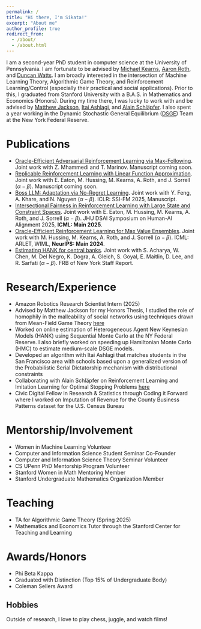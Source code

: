 ```yaml
---
permalink: /
title: "Hi there, I'm Sikata!"
excerpt: "About me"
author_profile: true
redirect_from: 
  - /about/
  - /about.html
---
```


I am a second-year PhD student in computer science at the University of Pennsylvania. I am fortunate to be advised by [Michael Kearns](https://www.cis.upenn.edu/~mkearns/), [Aaron Roth](https://www.cis.upenn.edu/~aaroth/), and [Duncan Watts](https://www.asc.upenn.edu/people/faculty/duncan-j-watts-phd). I am broadly interested in the intersection of Machine Learning Theory, Algorithmic Game Theory, and Reinforcement Learning/Control (especially their practical and social applications). Prior to this, I graduated from Stanford University with a B.A.S. in Mathematics and Economics (Honors). During my time there, I was lucky to work with and be advised by [Matthew Jackson](http://web.stanford.edu/~jacksonm/), [Itai Ashlagi](https://web.stanford.edu/~iashlagi/), and [Alain Schläpfer](https://sites.google.com/site/alainschlaepfer). I also spent a year working in the Dynamic Stochastic General Equilibrium ([DSGE](https://www.newyorkfed.org/research/policy/dsge#/overview)) Team at the New York Federal Reserve. 

Publications
======
- [Oracle-Efficient Adversarial Reinforcement Learning via Max-Following](). Joint work with Z. Mhammedi and T. Marinov. Manuscript coming soon.
- [Replicable Reinforcement Learning with Linear Function Approximation](). Joint work with E. Eaton, M. Hussing, M. Kearns, A. Roth, and J. Sorrell ($\alpha-\beta$). Manuscript coming soon.
- [Boss LLM: Adaptation via No-Regret Learning](https://openreview.net/forum?id=GNc2izn9Bv). Joint work with Y. Feng, A. Khare, and N. Nguyen ($\alpha-\beta$). ICLR: SSI-FM 2025, Manuscript. 
- [Intersectional Fairness in Reinforcement Learning with Large State and Constraint Spaces](https://arxiv.org/abs/2502.11828). Joint work with E. Eaton, M. Hussing, M. Kearns, A. Roth, and J. Sorrell ($\alpha-\beta$). JHU DSAI Symposium on Human-AI Alignment 2025,  **ICML: Main 2025**. 
- [Oracle-Efficient Reinforcement Learning for Max Value Ensembles](https://arxiv.org/abs/2405.16739). Joint work with M. Hussing, M. Kearns, A. Roth, and J. Sorrell ($\alpha-\beta$). ICML: ARLET, WIML, **NeurIPS: Main 2024**.
- [Estimating HANK for central banks](https://www.newyorkfed.org/medialibrary/media/research/staff_reports/sr1071.pdf?sc_lang=en). Joint work with S. Acharya, W. Chen, M. Del Negro, K. Dogra, A. Gleich, S. Goyal, E. Maitlin, D. Lee, and R. Sarfati ($\alpha-\beta$). FRB of New York Staff Report.

Research/Experience
======
- Amazon Robotics Research Scientist Intern (2025)
- Advised by Matthew Jackson for my Honors Thesis, I studied the role of homophily in the malleability of social networks using techniques drawn from Mean-Field Game Theory [here](https://stacks.stanford.edu/file/druid:tc454jm3013/HonorsThesisFinal_SikataSengupta.pdf)
- Worked on online estimation of Heterogeneous Agent New Keynesian Models (HANK) using Sequential Monte Carlo at the NY Federal Reserve. I also briefly worked on speeding up Hamiltonian Monte Carlo (HMC) to estimate medium-scale DSGE models.
- Developed an algorithm with Itai Ashlagi that matches students in the San Francisco area with schools based upon a generalized version of the Probabilistic Serial Dictatorship mechanism with distributional constraints
- Collaborating with Alain Schläpfer on Reinforcement Learning and Imitation Learning for Optimal Stopping Problems [here](https://github.com/psamathe50/SecretaryProblem_ImitationLearning/blob/main/Secretary_Problem_ArXiv_Final%20(1).pdf)
- Civic Digital Fellow in Research & Statistics through Coding it Forward where I worked on Imputation of Revenue for the County Business Patterns dataset for the U.S. Census Bureau

Mentorship/Involvement
======
- Women in Machine Learning Volunteer
- Computer and Information Science Student Seminar Co-Founder
- Computer and Information Science Theory Seminar Volunteer
- CS UPenn PhD Mentorship Program Volunteer 
- Stanford Women in Math Mentoring Member
- Stanford Undergraduate Mathematics Organization Member

Teaching 
======
- TA for Algorithmic Game Theory (Spring 2025)
- Mathematics and Economics Tutor through the Stanford Center for Teaching and Learning

Awards/Honors
======
- Phi Beta Kappa
- Graduated with Distinction (Top 15% of Undergraduate Body)
- Coleman Sellers Award

Hobbies
------
Outside of research, I love to play chess, juggle, and watch films! 


